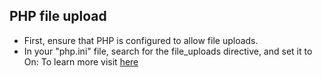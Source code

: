 ## PHP file upload ## 
- First, ensure that PHP is configured to allow file uploads.
- In your "php.ini" file, search for the file_uploads directive, and set it to On:
To learn more visit [here](https://www.w3schools.com/php/php_file_upload.asp)
  
